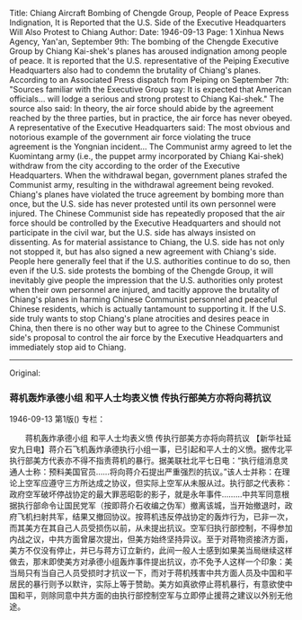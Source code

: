 Title: Chiang Aircraft Bombing of Chengde Group, People of Peace Express Indignation, It is Reported that the U.S. Side of the Executive Headquarters Will Also Protest to Chiang
Author:
Date: 1946-09-13
Page: 1
Xinhua News Agency, Yan'an, September 9th: The bombing of the Chengde Executive Group by Chiang Kai-shek's planes has aroused indignation among people of peace. It is reported that the U.S. representative of the Peiping Executive Headquarters also had to condemn the brutality of Chiang's planes. According to an Associated Press dispatch from Peiping on September 7th: "Sources familiar with the Executive Group say: It is expected that American officials... will lodge a serious and strong protest to Chiang Kai-shek." The source also said: In theory, the air force should abide by the agreement reached by the three parties, but in practice, the air force has never obeyed. A representative of the Executive Headquarters said: The most obvious and notorious example of the government air force violating the truce agreement is the Yongnian incident... The Communist army agreed to let the Kuomintang army (i.e., the puppet army incorporated by Chiang Kai-shek) withdraw from the city according to the order of the Executive Headquarters. When the withdrawal began, government planes strafed the Communist army, resulting in the withdrawal agreement being revoked. Chiang's planes have violated the truce agreement by bombing more than once, but the U.S. side has never protested until its own personnel were injured. The Chinese Communist side has repeatedly proposed that the air force should be controlled by the Executive Headquarters and should not participate in the civil war, but the U.S. side has always insisted on dissenting. As for material assistance to Chiang, the U.S. side has not only not stopped it, but has also signed a new agreement with Chiang's side. People here generally feel that if the U.S. authorities continue to do so, then even if the U.S. side protests the bombing of the Chengde Group, it will inevitably give people the impression that the U.S. authorities only protest when their own personnel are injured, and tacitly approve the brutality of Chiang's planes in harming Chinese Communist personnel and peaceful Chinese residents, which is actually tantamount to supporting it. If the U.S. side truly wants to stop Chiang's plane atrocities and desires peace in China, then there is no other way but to agree to the Chinese Communist side's proposal to control the air force by the Executive Headquarters and immediately stop aid to Chiang.



<hr /> 

Original: 


### 蒋机轰炸承德小组  和平人士均表义愤  传执行部美方亦将向蒋抗议

1946-09-13
第1版()
专栏：

　　蒋机轰炸承德小组
    和平人士均表义愤
    传执行部美方亦将向蒋抗议
    【新华社延安九日电】蒋介石飞机轰炸承德执行小组一事，已引起和平人士的义愤。据传北平执行部美方代表亦不得不指责蒋机的暴行。据美联社北平七日电：“执行组消息灵通人士称：预料美国官员……将向蒋介石提出严重强烈的抗议。”该人士并称：在理论上空军应遵守三方所达成之协议，但实际上空军从未服从过。执行部之代表称：政府空军破坏停战协定的最大罪恶昭彰的影子，就是永年事件………中共军同意根据执行部命令让国民党军（按即蒋介石收编之伪军）撤离该城，当开始撤退时，政府飞机扫射共军，结果又撤回协议。按蒋机违反停战协定的轰炸行为，已非一次，而其美方在其自己人员受损伤以前，从未提出抗议。空军归执行部控制，不得参加内战之议，中共方面曾屡次提出，但美方始终坚持异议。至于对蒋物资接济方面，美方不仅没有停止，并已与蒋方订立新约，此间一般人士感到如果美当局继续这样做去，那末即使美方对承德小组轰炸事件提出抗议，亦不免予人这样一个印象：美当局只有当自己人员受损时才抗议一下，而对于蒋机残害中共方面人员及中国和平居民的暴行则予以默许，实际上等于赞助。美方如真欲停止蒋机暴行，有意欲使中国和平，则除同意中共方面的由执行部控制空军与立即停止援蒋之建议以外别无他途。
